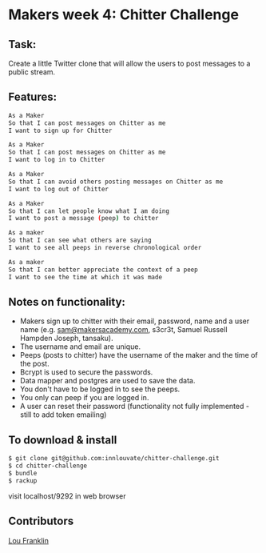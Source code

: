 Makers week 4: Chitter Challenge
=================
<!--[![Build Status](https://travis-ci.org/innlouvate/chitter-challenge.svg?branch=master)](https://travis-ci.org/innlouvate/chitter-challenge)-->

Task:
-------

Create a little Twitter clone that will allow the users to post messages to a public stream.

Features:
-------

```sh
As a Maker
So that I can post messages on Chitter as me
I want to sign up for Chitter

As a Maker
So that I can post messages on Chitter as me
I want to log in to Chitter

As a Maker
So that I can avoid others posting messages on Chitter as me
I want to log out of Chitter

As a Maker
So that I can let people know what I am doing  
I want to post a message (peep) to chitter

As a maker
So that I can see what others are saying  
I want to see all peeps in reverse chronological order

As a maker
So that I can better appreciate the context of a peep
I want to see the time at which it was made
```

Notes on functionality:
------

* Makers sign up to chitter with their email, password, name and a user name (e.g. sam@makersacademy.com, s3cr3t, Samuel Russell Hampden Joseph, tansaku).
* The username and email are unique.
* Peeps (posts to chitter) have the username of the maker and the time of the post.
* Bcrypt is used to secure the passwords.
* Data mapper and postgres are used to save the data.
* You don't have to be logged in to see the peeps.
* You only can peep if you are logged in.
* A user can reset their password (functionality not fully implemented - still to add token emailing)


To download & install
---------

```sh
$ git clone git@github.com:innlouvate/chitter-challenge.git
$ cd chitter-challenge
$ bundle
$ rackup
```
visit localhost/9292 in web browser


Contributors
-------------
[Lou Franklin](https://github.com/innlouvate)
